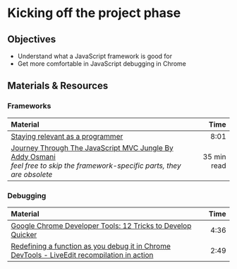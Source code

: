 # Kicking off the project phase

## Objectives
- Understand what a JavaScript framework is good for
- Get more comfortable in JavaScript debugging in Chrome

## Materials & Resources

### Frameworks
| Material | Time |
|:---------|-----:|
| [Staying relevant as a programmer](https://www.youtube.com/watch?v=ZZUY37RQS-k) | 8:01 |
| [Journey Through The JavaScript MVC Jungle By Addy Osmani](https://www.smashingmagazine.com/2012/07/journey-through-the-javascript-mvc-jungle/) <br> *feel free to skip the framework-specific parts, they are obsolete* | 35 min read |

### Debugging
| Material | Time |
|:---------|-----:|
| [Google Chrome Developer Tools: 12 Tricks to Develop Quicker](https://www.youtube.com/watch?v=nOEw9iiopwI&list=PLezb8u4j2ZFcV84LOIYR_5OSn5tkYv9tR) | 4:36 |
| [Redefining a function as you debug it in Chrome DevTools - LiveEdit recompilation in action](https://www.youtube.com/watch?v=WQZio5DlSXM) | 2:49 |
